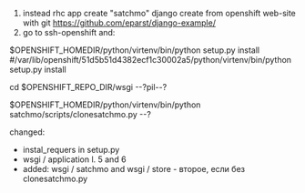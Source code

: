 1. instead rhc app create "satchmo" django create from openshift web-site with git https://github.com/eparst/django-example/
2. go to ssh-openshift and:

$OPENSHIFT_HOMEDIR/python/virtenv/bin/python setup.py install #/var/lib/openshift/51d5b51d4382ecf1c30002a5/python/virtenv/bin/python setup.py install

cd $OPENSHIFT_REPO_DIR/wsgi --?pil--?

$OPENSHIFT_HOMEDIR/python/virtenv/bin/python satchmo/scripts/clonesatchmo.py --?


changed:
- instal_requers in setup.py
- wsgi / application l. 5 and 6
- added: wsgi / satchmo and wsgi / store - второе, если без clonesatchmo.py
